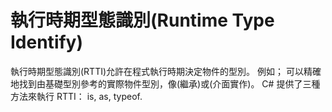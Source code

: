 ﻿# 執行時期型態識別(Runtime Type Identify)
執行時期型態識別(RTTI)允許在程式執行時期決定物件的型別。 例如； 可以精確地找到由基礎型別參考的實際物件型別，像(繼承)或(介面實作)。
C# 提供了三種方法來執行 RTTI： is, as, typeof.